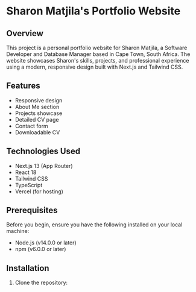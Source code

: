 # Sharon Matjila's Portfolio Website

## Overview

This project is a personal portfolio website for Sharon Matjila, a Software Developer and Database Manager based in Cape Town, South Africa. The website showcases Sharon's skills, projects, and professional experience using a modern, responsive design built with Next.js and Tailwind CSS.

## Features

- Responsive design
- About Me section
- Projects showcase
- Detailed CV page
- Contact form
- Downloadable CV

## Technologies Used

- Next.js 13 (App Router)
- React 18
- Tailwind CSS
- TypeScript
- Vercel (for hosting)

## Prerequisites

Before you begin, ensure you have the following installed on your local machine:

- Node.js (v14.0.0 or later)
- npm (v6.0.0 or later)

## Installation

1. Clone the repository:

